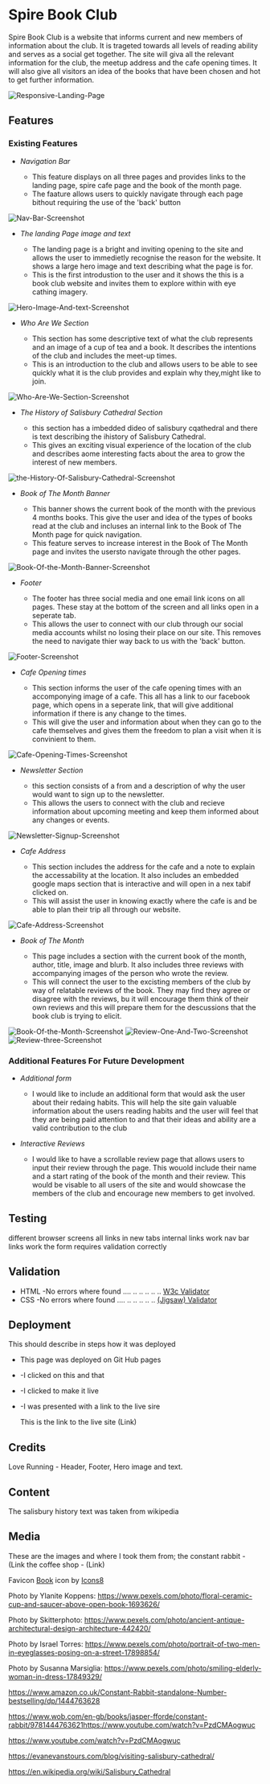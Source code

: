 # Spire Book Club

Spire Book Club is a website that informs current and new members of information about the club. It is trageted towards all levels of reading ability and serves as a social get together. The site will giva all the relevant information for the club, the meetup address and the cafe opening times. It will also give all visitors an idea of the books that have been chosen and hot to get further information.

![Responsive-Landing-Page](https://github.com/JBRobinson93/Salisbury_Spire_Book_Club/assets/138578310/c4e0b7bf-0809-4e49-881c-ef5097885fb9)

## Features

### Existing Features

- _Navigation Bar_

  - This feature displays on all three pages and provides links to the landing page, spire cafe page and the book of the month page.
  - The faature allows users to quickly navigate through each page bithout requiring the use of the 'back' button

![Nav-Bar-Screenshot](https://github.com/JBRobinson93/Salisbury_Spire_Book_Club/assets/138578310/060a61c3-4b83-4627-bcd0-3ee84423a2d4)


- _The landing Page image and text_

  - The landing page is a bright and inviting opening to the site and allows the user to immedietly recognise the reason for the website. It shows a large hero image and text describing what the page is for.
  - This is the first introdustion to the user and it shows the this is a book club website and invites them to explore within with eye cathing imagery.
 
![Hero-Image-And-text-Screenshot](https://github.com/JBRobinson93/Salisbury_Spire_Book_Club/assets/138578310/193d6a89-2418-47a5-bfc0-190933e3b388)


- _Who Are We Section_

  - This section has some descriptive text of what the club represents and an image of a cup of tea and a book. It describes the intentions of the club and includes the meet-up times.
  - This is an introduction to the club and allows users to be able to see quickly what it is the club provides and explain why they,might like to join.

![Who-Are-We-Section-Screenshot](https://github.com/JBRobinson93/Salisbury_Spire_Book_Club/assets/138578310/526d5f24-d24d-42b8-a739-0eb6a31df69e)


- _The History of Salisbury Cathedral Section_

  - this section has a imbedded dideo of salisbury cqathedral and there is text describing the ihistory of Salisbury Cathedral.
  - This gives an exciting visual experience of the location of the club and describes aome interesting facts about the area to grow the interest of new members.

![the-History-Of-Salisbury-Cathedral-Screenshot](https://github.com/JBRobinson93/Salisbury_Spire_Book_Club/assets/138578310/e6712e6a-32b1-4588-8780-24a8319daa51)


- _Book of The Month Banner_

  - This banner shows the current book of the month with the previous 4 months books. This give the user and idea of the types of books read at the club and incluses an internal link to the Book of The Month page for quick navigation.
  - This feature serves to increase interest in the Book of The Month page and invites the usersto navigate through the other pages.

![Book-Of-the-Month-Banner-Screenshot](https://github.com/JBRobinson93/Salisbury_Spire_Book_Club/assets/138578310/3b438be3-a7e1-41c9-b92c-e8d9994b6b28)


- _Footer_

  - The footer has three social media and one email link icons on all pages. These stay at the bottom of the screen and all links open in a seperate tab.
  - This allows the user to connect with our club through our social media accounts whilst no losing their place on our site. This removes the need to navigate thier way back to us with the 'back' button.

![Footer-Screenshot](https://github.com/JBRobinson93/Salisbury_Spire_Book_Club/assets/138578310/ff7c6b4e-546e-42eb-ae34-883db552a9a3)


- _Cafe Opening times_

  - This section informs the user of the cafe opening times with an accomponying image of a cafe. This all has a link to our facebook page, which opens in a seperate link, that will give additional information if there is any change to the times.
  - This will give the user and information about when they can go to the cafe themselves and gives them the freedom to plan a visit when it is convinient to them.

![Cafe-Opening-Times-Screenshot](https://github.com/JBRobinson93/Salisbury_Spire_Book_Club/assets/138578310/58de18a9-1cda-4bba-b9ad-6e238ef1cef2)

 
- _Newsletter Section_

  - this section consists of a from and a description of why the user would want to sign up to the newsletter.
  - This allows the users to connect with the club and recieve information about upcoming meeting and keep them informed about any changes or events.

![Newsletter-Signup-Screenshot](https://github.com/JBRobinson93/Salisbury_Spire_Book_Club/assets/138578310/9316924f-a9ce-40b3-b89f-643290d84b70)

 
- _Cafe Address_

  - This section includes the address for the cafe and a note to explain the accessability at the location. It also includes an embedded google maps section that is interactive and will open in a nex tabif clicked on.
  - This will assist the user in knowing exactly where the cafe is and be able to plan their trip all through our website.

![Cafe-Address-Screenshot](https://github.com/JBRobinson93/Salisbury_Spire_Book_Club/assets/138578310/89d687f4-15da-4c88-b79d-4bc3960de3fa)

 
- _Book of The Month_

  - This page includes a section with the current book of the month, author, title, image and blurb. It also includes three reviews with accompanying images of the person who wrote the review.
  - This will connect the user to the excisting members of the club by way of relatable reviews of the book. They may find they agree or disagree with the reviews, bu it will encourage them think of their own reviews and this will prepare them for the descussions that the book club is trying to elicit.

![Book-Of-the-Month-Screenshot](https://github.com/JBRobinson93/Salisbury_Spire_Book_Club/assets/138578310/505c6626-6ab0-459a-b3f7-1d376d72d8c4)
![Review-One-And-Two-Screenshot](https://github.com/JBRobinson93/Salisbury_Spire_Book_Club/assets/138578310/1ba0db2a-55b4-4553-8c3e-9e0b6c7be99c)
![Review-three-Screenshot](https://github.com/JBRobinson93/Salisbury_Spire_Book_Club/assets/138578310/f2fffda8-8286-4e08-aa98-1b036cc36dbe)

 
### Additional Features For Future Development

- _Additional form_

  - I would like to include an additional form that would ask the user about their redaing habits. This will help the site gain valuable information about the users reading habits and the user will feel that they are being paid attention to and that their ideas and ability are a valid contribution to the club

- _Interactive Reviews_

  - I would like to have a scrollable review page that allows users to input their review through the page. This wouold include their name and a start rating of the book of the month and their review. This would be visable to all users of the site and would showcase the members of the club and encourage new members to get involved.

## Testing


different browser screens
all links in new tabs
internal links work
nav bar links work
the form requires validation correctly


## Validation

- HTML
  -No errors where found .... .. .. .. .. .. [W3c Validator](link)
- CSS
  -No errors where found .... .. .. .. .. .. [(Jigsaw) Validator](link)

## Deployment

This should describe in steps how it was deployed

- This page was deployed on Git Hub pages
- -I clicked on this and that
- -I clicked to make it live
- -I was presented with a link to the live sire

  This is the link to the live site (Link)

## Credits

Love Running - Header, Footer, Hero image and text.

## Content

The salisbury history text was taken from wikipedia

## Media

These are the images and where I took them from;
the constant rabbit - (Link
the coffee shop - (Link)























Favicon
<a target="_blank" href="https://icons8.com/icon/42763/book">Book</a> icon by <a target="_blank" href="https://icons8.com">Icons8</a>


Photo by Ylanite Koppens: <https://www.pexels.com/photo/floral-ceramic-cup-and-saucer-above-open-book-1693626/>

Photo by Skitterphoto: <https://www.pexels.com/photo/ancient-antique-architectural-design-architecture-442420/>



Photo by Israel Torres: <https://www.pexels.com/photo/portrait-of-two-men-in-eyeglasses-posing-on-a-street-17898854/>

Photo by Susanna Marsiglia: <https://www.pexels.com/photo/smiling-elderly-woman-in-dress-17849329/>


<https://www.amazon.co.uk/Constant-Rabbit-standalone-Number-bestselling/dp/1444763628>



<https://www.wob.com/en-gb/books/jasper-fforde/constant-rabbit/9781444763621>https://www.youtube.com/watch?v=PzdCMAogwuc

<https://www.youtube.com/watch?v=PzdCMAogwuc>


<https://evanevanstours.com/blog/visiting-salisbury-cathedral/>

<https://en.wikipedia.org/wiki/Salisbury_Cathedral>
